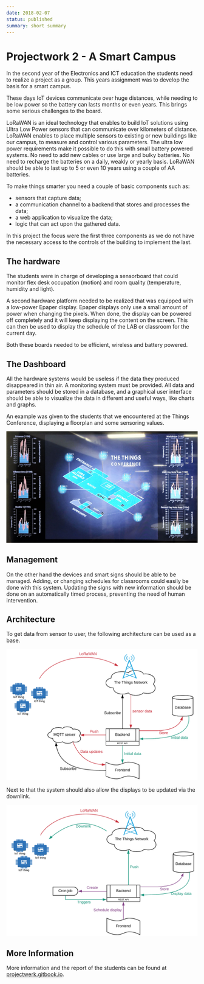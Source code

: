 ```yaml
---
date: 2018-02-07
status: published
summary: short summary
---
```


# Projectwork 2 - A Smart Campus

In the second year of the Electronics and ICT education the students need to realize a project as a group. This years assignment was to develop the basis for a smart campus.

These days IoT devices communicate over huge distances, while needing to be low power so the battery can lasts months or even years. This brings some serious challenges to the board.

LoRaWAN is an ideal technology that enables to build IoT solutions using Ultra Low Power sensors that can communicate over kilometers of distance. LoRaWAN enables to place multiple sensors to existing or new buildings like our campus, to measure and control various parameters. The ultra low power requirements make it possible to do this with small battery powered systems. No need to add new cables or use large and bulky batteries. No need to recharge the batteries on a daily, weakly or yearly basis. LoRaWAN should be able to last up to 5 or even 10 years using a couple of AA batteries.

To make things smarter you need a couple of basic components such as:

* sensors that capture data;
* a communication channel to a backend that stores and processes the data;
* a web application to visualize the data;
* logic that can act upon the gathered data.

In this project the focus were the first three components as we do not have the necessary access to the controls of the building to implement the last.

## The hardware

The students were in charge of developing a sensorboard that could monitor flex desk occupation (motion) and room quality (temperature, humidity and light).

A second hardware platform needed to be realized that was equipped with a low-power Epaper display. Epaper displays only use a small amount of power when changing the pixels. When done, the display can be powered off completely and it will keep displaying the content on the screen. This can then be used to display the schedule of the LAB or classroom for the current day.

Both these boards needed to be efficient, wireless and battery powered.

## The Dashboard

All the hardware systems would be useless if the data they produced disappeared in thin air. A monitoring system must be provided. All data and parameters should be stored in a database, and a graphical user interface should be able to visualize the data in different and useful ways, like charts and graphs.

An example was given to the students that we encountered at the Things Conference, displaying a floorplan and some sensoring values.

![TTN Dashboard](./img/ttn-dashboard.jpg)

## Management

On the other hand the devices and smart signs should be able to be managed. Adding, or changing schedules for classrooms could easily be done with this system. Updating the signs with new information should be done on an automatically timed process, preventing the need of human intervention.

## Architecture

To get data from sensor to user, the following architecture can be used as a base.

![Sensor Architecture](./img/smart-campus-setup.png)

Next to that the system should also allow the displays to be updated via the downlink.

![Display Architecture](./img/smart-campus-display.png)

## More Information

More information and the report of the students can be found at [projectwerk.gitbook.io](https://projectwerk.gitbook.io).